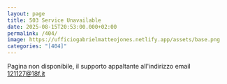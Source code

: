 ```yaml
---
layout: page
title: 503 Service Unavailable
date: 2025-08-15T20:53:00.000+02:00
permalink: /404/
image: https://ufficiogabrielmatteojones.netlify.app/assets/base.png
categories: "[404]"
---
```

Pagina non disponibile, il supporto appaltante all'indirizzo email 121127@18f.it

